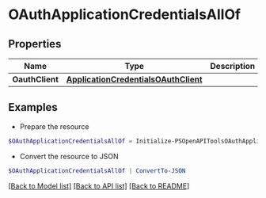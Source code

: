 # OAuthApplicationCredentialsAllOf
## Properties

Name | Type | Description | Notes
------------ | ------------- | ------------- | -------------
**OauthClient** | [**ApplicationCredentialsOAuthClient**](ApplicationCredentialsOAuthClient.md) |  | [optional] 

## Examples

- Prepare the resource
```powershell
$OAuthApplicationCredentialsAllOf = Initialize-PSOpenAPIToolsOAuthApplicationCredentialsAllOf  -OauthClient null
```

- Convert the resource to JSON
```powershell
$OAuthApplicationCredentialsAllOf | ConvertTo-JSON
```

[[Back to Model list]](../README.md#documentation-for-models) [[Back to API list]](../README.md#documentation-for-api-endpoints) [[Back to README]](../README.md)

